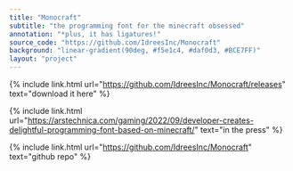 ```yaml
---
title: "Monocraft"
subtitle: "the programming font for the minecraft obsessed"
annotation: "*plus, it has ligatures!"
source_code: "https://github.com/IdreesInc/Monocraft"
background: "linear-gradient(90deg, #f5e1c4, #daf0d3, #BCE7FF)"
layout: "project"
---
```


{% include link.html
	url="https://github.com/IdreesInc/Monocraft/releases"
	text="download it here"
%}

{% include link.html
	url="https://arstechnica.com/gaming/2022/09/developer-creates-delightful-programming-font-based-on-minecraft/"
	text="in the press"
%}

{% include link.html
	url="https://github.com/IdreesInc/Monocraft"
	text="github repo"
%}
